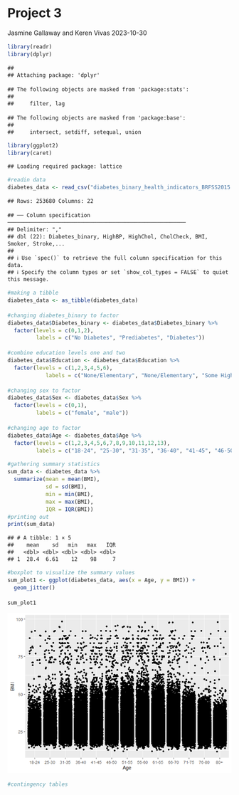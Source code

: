 Project 3
================
Jasmine Gallaway and Keren Vivas
2023-10-30

``` r
library(readr)  
library(dplyr)  
```

    ## 
    ## Attaching package: 'dplyr'

    ## The following objects are masked from 'package:stats':
    ## 
    ##     filter, lag

    ## The following objects are masked from 'package:base':
    ## 
    ##     intersect, setdiff, setequal, union

``` r
library(ggplot2)  
library(caret)  
```

    ## Loading required package: lattice

``` r
#readin data  
diabetes_data <- read_csv("diabetes_binary_health_indicators_BRFSS2015.csv")  
```

    ## Rows: 253680 Columns: 22

    ## ── Column specification ────────────────────────────────────────────────────────
    ## Delimiter: ","
    ## dbl (22): Diabetes_binary, HighBP, HighChol, CholCheck, BMI, Smoker, Stroke,...
    ## 
    ## ℹ Use `spec()` to retrieve the full column specification for this data.
    ## ℹ Specify the column types or set `show_col_types = FALSE` to quiet this message.

``` r
#making a tibble
diabetes_data <- as_tibble(diabetes_data)  

#changing diabetes_binary to factor  
diabetes_data$Diabetes_binary <- diabetes_data$Diabetes_binary %>% 
  factor(levels = c(0,1,2),
         labels = c("No Diabetes", "Prediabetes", "Diabetes"))  

#combine education levels one and two  
diabetes_data$Education <- diabetes_data$Education %>% 
  factor(levels = c(1,2,3,4,5,6), 
            labels = c("None/Elementary", "None/Elementary", "Some High School", "High School Graduate", "Some College", "College Graduate"))  

#changing sex to factor  
diabetes_data$Sex <- diabetes_data$Sex %>% 
  factor(levels = c(0,1),
         labels = c("female", "male"))  

#changing age to factor  
diabetes_data$Age <- diabetes_data$Age %>% 
  factor(levels = c(1,2,3,4,5,6,7,8,9,10,11,12,13),
         labels = c("18-24", "25-30", "31-35", "36-40", "41-45", "46-50", "51-55", "56-60", "61-65", "66-70", "71-75", "76-80", "80+"))  
```

``` r
#gathering summary statistics  
sum_data <- diabetes_data %>% 
  summarize(mean = mean(BMI),
            sd = sd(BMI),
            min = min(BMI),
            max = max(BMI),
            IQR = IQR(BMI))  
#printing out  
print(sum_data)  
```

    ## # A tibble: 1 × 5
    ##    mean    sd   min   max   IQR
    ##   <dbl> <dbl> <dbl> <dbl> <dbl>
    ## 1  28.4  6.61    12    98     7

``` r
#boxplot to visualize the summary values  
sum_plot1 <- ggplot(diabetes_data, aes(x = Age, y = BMI)) + 
  geom_jitter()  

sum_plot1  
```

![](Project-3_files/figure-gfm/EDA-1.png)<!-- -->

``` r
#contingency tables
```
